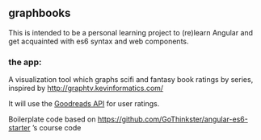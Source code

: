 ## graphbooks

This is intended to be a personal learning project to (re)learn Angular and get acquainted with es6 syntax and web components.

### the app:

A visualization tool which graphs scifi and fantasy book ratings by series, inspired by http://graphtv.kevinformatics.com/

It will use the [Goodreads API](https://www.goodreads.com/api/documentation) for user ratings.

Boilerplate code based on https://github.com/GoThinkster/angular-es6-starter ’s course code
